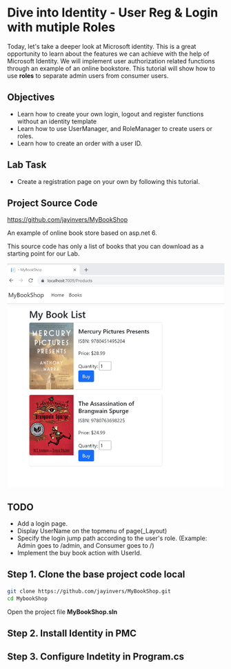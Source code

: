 # Dive into Identity - User Reg & Login with mutiple Roles

Today, let's take a deeper look at Microsoft identity. This is a great opportunity to learn about the features we can achieve with the help of Microsoft Identity.
We will implement user authorization related functions through an example of an online bookstore. This tutorial will show how to use **roles** to separate admin users from consumer users.

## Objectives

- Learn how to create your own login, logout and register functions without an identity template
- Learn how to use UserManager, and RoleManager to create users or roles.
- Learn how to create an order with a user ID.

## Lab Task

- Create a registration page on your own by following this tutorial.

## Project Source Code

https://github.com/jayinvers/MyBookShop

An example of online book store based on asp.net 6.

This source code has only a list of books that you can download as a starting point for our Lab.

![preview of mybookshop](../pic/15_dive_into_identity/1.png)


## TODO

- Add a login page.
- Display UserName on the topmenu of page(_Layout)
- Specify the login jump path according to the user's role. (Example: Admin goes to /admin, and Consumer goes to /)
- Implement the buy book action with UserId.

## Step 1. Clone the base project code local

```bash
git clone https://github.com/jayinvers/MyBookShop.git
cd MybookShop
```

Open the project file **MyBookShop.sln**

## Step 2. Install Identity in PMC

## Step 3. Configure Indetity in **Program.cs**

## 
